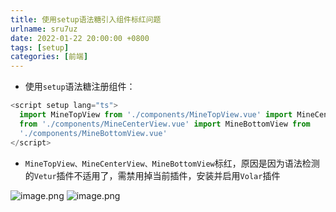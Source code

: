 ```yaml
---
title: 使用setup语法糖引入组件标红问题
urlname: sru7uz
date: 2022-01-22 20:00:00 +0800
tags: [setup]
categories: [前端]
---
```


- 使用`setup`语法糖注册组件：

<!-- more -->

```typescript
<script setup lang="ts">
  import MineTopView from './components/MineTopView.vue' import MineCenterView
  from './components/MineCenterView.vue' import MineBottomView from
  './components/MineBottomView.vue'
</script>
```

- `MineTopView、MineCenterView、MineBottomView`标红，原因是因为语法检测的`Vetur`插件不适用了，需禁用掉当前插件，安装并启用`Volar`插件

![image.png](https://cdn.nlark.com/yuque/0/2022/png/1028501/1652082057470-604c1b6e-9d02-47df-b8a5-dd6bd508eab2.png#clientId=u0bfe2a93-cbb1-4&crop=0&crop=0&crop=1&crop=1&from=paste&height=550&id=ubb693b7f&margin=%5Bobject%20Object%5D&name=image.png&originHeight=550&originWidth=1880&originalType=binary∶=1&rotation=0&showTitle=false&size=390771&status=done&style=none&taskId=u37896c86-ed47-4b83-80a8-bae2b303be9&title=&width=1880)
![image.png](https://cdn.nlark.com/yuque/0/2022/png/1028501/1652082029018-30cbdbed-5098-455a-94da-289d6e54f9a6.png#clientId=u0bfe2a93-cbb1-4&crop=0&crop=0&crop=1&crop=1&from=paste&height=596&id=u6886d410&margin=%5Bobject%20Object%5D&name=image.png&originHeight=596&originWidth=2244&originalType=binary∶=1&rotation=0&showTitle=false&size=613444&status=done&style=none&taskId=ua73c355c-037e-4788-99f7-e28d838020a&title=&width=2244)
